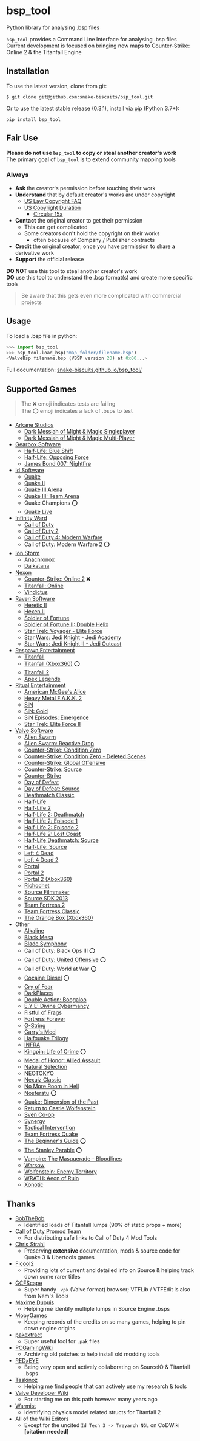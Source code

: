 # bsp_tool
Python library for analysing .bsp files  

`bsp_tool` provides a Command Line Interface for analysing .bsp files  
Current development is focused on bringing new maps to Counter-Strike: Online 2 & the Titanfall Engine


## Installation
To use the latest version, clone from git:
```
$ git clone git@github.com:snake-biscuits/bsp_tool.git
```

Or to use the latest stable release (0.3.1), install via [pip](https://pypi.org/project/bsp-tool/) (Python 3.7+):
```
pip install bsp_tool
```


## Fair Use
**Please do not use `bsp_tool` to copy or steal another creator's work**  
The primary goal of `bsp_tool` is to extend community mapping tools  


### Always
  - **Ask** the creator's permission before touching their work  
  - **Understand** that by default creator's works are under copyright  
    - [US Law Copyright FAQ](https://www.copyright.gov/help/faq/faq-general.html#mywork)
    - [US Copyright Duration](https://www.copyright.gov/help/faq/faq-duration.html)
      - [Circular 15a](https://www.copyright.gov/circs/circ15a.pdf)  
  - **Contact** the original creator to get their permission  
    - This can get complicated  
    - Some creators don't hold the copyright on their works  
      - often because of Company / Publisher contracts  
  - **Credit** the original creator; once you have permission to share a derivative work  
  - **Support** the official release

**DO NOT** use this tool to steal another creator's work  
**DO** use this tool to understand the .bsp format(s) and create more specific tools

> Be aware that this gets even more complicated with commercial projects


## Usage

To load a .bsp file in python:

```python
>>> import bsp_tool
>>> bsp_tool.load_bsp("map_folder/filename.bsp")
<ValveBsp filename.bsp (VBSP version 20) at 0x00...>
```

Full documentation: [snake-biscuits.github.io/bsp_tool/](https://snake-biscuits.github.io/bsp_tool/)


## Supported Games

> The :x: emoji indicates tests are failing  
> The :o: emoji indicates a lack of .bsps to test

  * [Arkane Studios](https://github.com/snake-biscuits/bsp_tool/tree/master/bsp_tool/branches/arkane)
    - [Dark Messiah of Might & Magic Singleplayer](https://github.com/snake-biscuits/bsp_tool/tree/master/bsp_tool/branches/arkane/dark_messiah_singleplayer.py)
    - [Dark Messiah of Might & Magic Multi-Player](https://github.com/snake-biscuits/bsp_tool/tree/master/bsp_tool/branches/arkane/dark_messiah_multiplayer.py)
  * [Gearbox Software](https://github.com/snake-biscuits/bsp_tool/tree/master/bsp_tool/branches/gearbox)
    - [Half-Life: Blue Shift](https://github.com/snake-biscuits/bsp_tool/tree/master/bsp_tool/branches/gearbox/blue_shift.py)
    - [Half-Life: Opposing Force](https://github.com/snake-biscuits/bsp_tool/tree/master/bsp_tool/branches/valve/goldsrc.py)
    - [James Bond 007: Nightfire](https://github.com/snake-biscuits/bsp_tool/tree/master/bsp_tool/branches/gearbox/nightfire.py)
  * [Id Software](https://github.com/snake-biscuits/bsp_tool/tree/master/bsp_tool/branches/id_software)
    - [Quake](https://github.com/snake-biscuits/bsp_tool/tree/master/bsp_tool/branches/id_software/quake.py)
    - [Quake II](https://github.com/snake-biscuits/bsp_tool/tree/master/bsp_tool/branches/id_software/quake2.py)
    - [Quake III Arena](https://github.com/snake-biscuits/bsp_tool/tree/master/bsp_tool/branches/id_software/quake3.py)
    - [Quake III: Team Arena](https://github.com/snake-biscuits/bsp_tool/tree/master/bsp_tool/branches/id_software/quake3.py)
    - Quake Champions :o:
    - [Quake Live](https://github.com/snake-biscuits/bsp_tool/tree/master/bsp_tool/branches/id_software/quake3.py)
  * [Infinity Ward](https://github.com/snake-biscuits/bsp_tool/tree/master/bsp_tool/branches/infinity_ward)
    - [Call of Duty](https://github.com/snake-biscuits/bsp_tool/tree/master/bsp_tool/branches/infinity_ward/call_of_duty1.py)
    - [Call of Duty 2](https://github.com/snake-biscuits/bsp_tool/tree/master/bsp_tool/branches/infinity_ward/call_of_duty2.py)
    - [Call of Duty 4: Modern Warfare](https://github.com/snake-biscuits/bsp_tool/tree/master/bsp_tool/branches/infinity_ward/modern_warfare.py)
    - Call of Duty: Modern Warfare 2 :o:
  * [Ion Storm](https://github.com/snake-biscuits/bsp_tool/tree/master/bsp_tool/branches/ion_storm)
    - [Anachronox](https://github.com/snake-biscuits/bsp_tool/tree/master/bsp_tool/branches/id_software/quake2.py)
    - [Daikatana](https://github.com/snake-biscuits/bsp_tool/tree/master/bsp_tool/branches/ion_storm/daikatana.py)
  * [Nexon](https://github.com/snake-biscuits/bsp_tool/tree/master/bsp_tool/branches/nexon)
    - [Counter-Strike: Online 2](https://github.com/snake-biscuits/bsp_tool/tree/master/bsp_tool/branches/nexon/cso2.py) :x:
    - [Titanfall: Online](https://github.com/snake-biscuits/bsp_tool/tree/master/bsp_tool/branches/respawn/titanfall.py)
    - [Vindictus](https://github.com/snake-biscuits/bsp_tool/tree/master/bsp_tool/branches/nexon/vindictus.py)
  * [Raven Software](https://github.com/snake-biscuits/bsp_tool/tree/master/bsp_tool/branches/raven)
    - [Heretic II](https://github.com/snake-biscuits/bsp_tool/tree/master/bsp_tool/branches/id_software/quake2.py)
    - [Hexen II](https://github.com/snake-biscuits/bsp_tool/tree/master/bsp_tool/branches/raven/hexen2.py)
    - [Soldier of Fortune](https://github.com/snake-biscuits/bsp_tool/tree/master/bsp_tool/branches/raven/soldier_of_fortune.py)
    - [Soldier of Fortune II: Double Helix](https://github.com/snake-biscuits/bsp_tool/tree/master/bsp_tool/branches/raven/soldier_of_fortune2.py)
    - [Star Trek: Voyager - Elite Force](https://github.com/snake-biscuits/bsp_tool/tree/master/bsp_tool/branches/id_software/quake3.py)
    - [Star Wars: Jedi Knight - Jedi Academy](https://github.com/snake-biscuits/bsp_tool/tree/master/bsp_tool/branches/raven/soldier_of_fortune2.py)
    - [Star Wars: Jedi Knight II - Jedi Outcast](https://github.com/snake-biscuits/bsp_tool/tree/master/bsp_tool/branches/raven/soldier_of_fortune2.py)
  * [Respawn Entertainment](https://github.com/snake-biscuits/bsp_tool/tree/master/bsp_tool/branches/respawn)
    - [Titanfall](https://github.com/snake-biscuits/bsp_tool/tree/master/bsp_tool/branches/respawn/titanfall.py)
    - [Titanfall (Xbox360)](https://github.com/snake-biscuits/bsp_tool/tree/master/bsp_tool/branches/respawn/titanfall_x360.py) :o:
    - [Titanfall 2](https://github.com/snake-biscuits/bsp_tool/tree/master/bsp_tool/branches/respawn/titanfall2.py)
    - [Apex Legends](https://github.com/snake-biscuits/bsp_tool/tree/master/bsp_tool/branches/respawn/apex_legends.py)
  * [Ritual Entertainment](https://github.com/snake-biscuits/bsp_tool/tree/master/bsp_tool/branches/ritual)
    - [American McGee's Alice](https://github.com/snake-biscuits/bsp_tool/tree/master/bsp_tool/branches/ritual/fakk2.py)
    - [Heavy Metal F.A.K.K. 2](https://github.com/snake-biscuits/bsp_tool/tree/master/bsp_tool/branches/ritual/fakk2.py)
    - [SiN](https://github.com/snake-biscuits/bsp_tool/tree/master/bsp_tool/branches/ritual/sin.py)
    - [SiN: Gold](https://github.com/snake-biscuits/bsp_tool/tree/master/bsp_tool/branches/ritual/sin.py)
    - [SiN Episodes: Emergence](https://github.com/snake-biscuits/bsp_tool/tree/master/bsp_tool/branches/valve/source.py)
    - [Star Trek: Elite Force II](https://github.com/snake-biscuits/bsp_tool/tree/master/bsp_tool/branches/ritual/star_trek_elite_force2.py)
  * [Valve Software](https://github.com/snake-biscuits/bsp_tool/tree/master/bsp_tool/branches/valve)
    - [Alien Swarm](https://github.com/snake-biscuits/bsp_tool/tree/master/bsp_tool/branches/valve/alien_swarm.py)
    - [Alien Swarm: Reactive Drop](https://github.com/snake-biscuits/bsp_tool/tree/master/bsp_tool/branches/valve/alien_swarm.py)
    - [Counter-Strike: Condition Zero](https://github.com/snake-biscuits/bsp_tool/tree/master/bsp_tool/branches/valve/goldsrc.py)
    - [Counter-Strike: Condition Zero - Deleted Scenes](https://github.com/snake-biscuits/bsp_tool/tree/master/bsp_tool/branches/valve/goldsrc.py)
    - [Counter-Strike: Global Offensive](https://github.com/snake-biscuits/bsp_tool/tree/master/bsp_tool/branches/valve/sdk_2013.py)
    - [Counter-Strike: Source](https://github.com/snake-biscuits/bsp_tool/tree/master/bsp_tool/branches/valve/source.py)
    - [Counter-Strike](https://github.com/snake-biscuits/bsp_tool/tree/master/bsp_tool/branches/valve/goldsrc.py)
    - [Day of Defeat](https://github.com/snake-biscuits/bsp_tool/tree/master/bsp_tool/branches/valve/goldsrc.py)
    - [Day of Defeat: Source](https://github.com/snake-biscuits/bsp_tool/tree/master/bsp_tool/branches/valve/source.py)
    - [Deathmatch Classic](https://github.com/snake-biscuits/bsp_tool/tree/master/bsp_tool/branches/valve/goldsrc.py)
    - [Half-Life](https://github.com/snake-biscuits/bsp_tool/tree/master/bsp_tool/branches/valve/goldsrc.py)
    - [Half-Life 2](https://github.com/snake-biscuits/bsp_tool/tree/master/bsp_tool/branches/valve/source.py)
    - [Half-Life 2: Deathmatch](https://github.com/snake-biscuits/bsp_tool/tree/master/bsp_tool/branches/valve/source.py)
    - [Half-Life 2: Episode 1](https://github.com/snake-biscuits/bsp_tool/tree/master/bsp_tool/branches/valve/source.py)
    - [Half-Life 2: Episode 2](https://github.com/snake-biscuits/bsp_tool/tree/master/bsp_tool/branches/valve/orange_box.py)
    - [Half-Life 2: Lost Coast](https://github.com/snake-biscuits/bsp_tool/tree/master/bsp_tool/branches/valve/orange_box.py)
    - [Half-Life Deathmatch: Source](https://github.com/snake-biscuits/bsp_tool/tree/master/bsp_tool/branches/valve/source.py)
    - [Half-Life: Source](https://github.com/snake-biscuits/bsp_tool/tree/master/bsp_tool/branches/valve/source.py)
    - [Left 4 Dead](https://github.com/snake-biscuits/bsp_tool/tree/master/bsp_tool/branches/valve/left4dead.py)
    - [Left 4 Dead 2](https://github.com/snake-biscuits/bsp_tool/tree/master/bsp_tool/branches/valve/left4dead2.py)
    - [Portal](https://github.com/snake-biscuits/bsp_tool/tree/master/bsp_tool/branches/valve/orange_box.py)
    - [Portal 2](https://github.com/snake-biscuits/bsp_tool/tree/master/bsp_tool/branches/valve/sdk_2013.py)
    - [Portal 2 (Xbox360)](https://github.com/snake-biscuits/bsp_tool/tree/master/bsp_tool/branches/valve/sdk_2013_x360.py)
    - [Richochet](https://github.com/snake-biscuits/bsp_tool/tree/master/bsp_tool/branches/valve/goldsrc.py)
    - [Source Filmmaker](https://github.com/snake-biscuits/bsp_tool/tree/master/bsp_tool/branches/valve/orange_box.py)
    - [Source SDK 2013](https://github.com/snake-biscuits/bsp_tool/tree/master/bsp_tool/branches/valve/sdk_2013.py)
    - [Team Fortress 2](https://github.com/snake-biscuits/bsp_tool/tree/master/bsp_tool/branches/valve/orange_box.py)
    - [Team Fortress Classic](https://github.com/snake-biscuits/bsp_tool/tree/master/bsp_tool/branches/valve/goldsrc.py)
    - [The Orange Box (Xbox360)](https://github.com/snake-biscuits/bsp_tool/tree/master/bsp_tool/branches/valve/orange_box_x360.py)
  * Other
    - [Alkaline](https://github.com/snake-biscuits/bsp_tool/tree/master/bsp_tool/branches/id_software/remake_quake.py)
    - [Black Mesa](https://github.com/snake-biscuits/bsp_tool/tree/master/bsp_tool/branches/valve/sdk_2013.py)
    - [Blade Symphony](https://github.com/snake-biscuits/bsp_tool/tree/master/bsp_tool/branches/valve/sdk_2013.py)
    - Call of Duty: Black Ops III :o:
    - [Call of Duty: United Offensive](https://github.com/snake-biscuits/bsp_tool/tree/master/bsp_tool/branches/infinity_ward/call_of_duty1.py) :o:
    - Call of Duty: World at War :o:
    - [Cocaine Diesel](https://github.com/snake-biscuits/bsp_tool/tree/master/bsp_tool/branches/id_software/qfusion.py) :o:
    - [Cry of Fear](https://github.com/snake-biscuits/bsp_tool/tree/master/bsp_tool/branches/valve/goldsrc.py)
    - [DarkPlaces](https://github.com/snake-biscuits/bsp_tool/tree/master/bsp_tool/branches/id_software/quake.py)
    - [Double Action: Boogaloo](https://github.com/snake-biscuits/bsp_tool/tree/master/bsp_tool/branches/valve/orange_box.py)
    - [E.Y.E: Divine Cybermancy](https://github.com/snake-biscuits/bsp_tool/tree/master/bsp_tool/branches/valve/orange_box.py)
    - [Fistful of Frags](https://github.com/snake-biscuits/bsp_tool/tree/master/bsp_tool/branches/valve/orange_box.py)
    - [Fortress Forever](https://github.com/snake-biscuits/bsp_tool/tree/master/bsp_tool/branches/valve/orange_box.py)
    - [G-String](https://github.com/snake-biscuits/bsp_tool/tree/master/bsp_tool/branches/valve/orange_box.py)
    - [Garry's Mod](https://github.com/snake-biscuits/bsp_tool/tree/master/bsp_tool/branches/valve/orange_box.py)
    - [Halfquake Trilogy](https://github.com/snake-biscuits/bsp_tool/tree/master/bsp_tool/branches/valve/goldsrc.py)
    - [INFRA](https://github.com/snake-biscuits/bsp_tool/tree/master/bsp_tool/branches/loiste/infra.py)
    - [Kingpin: Life of Crime](https://github.com/snake-biscuits/bsp_tool/tree/master/bsp_tool/branches/id_software/quake2.py) :o:
    - [Medal of Honor: Allied Assault](https://github.com/snake-biscuits/bsp_tool/tree/master/bsp_tool/branches/ritual/moh_allied_assault.py)
    - [Natural Selection](https://github.com/snake-biscuits/bsp_tool/tree/master/bsp_tool/branches/valve/goldsrc.py)
    - [NEOTOKYO](https://github.com/snake-biscuits/bsp_tool/tree/master/bsp_tool/branches/valve/orange_box.py)
    - [Nexuiz Classic](https://github.com/snake-biscuits/bsp_tool/tree/master/bsp_tool/branches/id_software/quake3.py)
    - [No More Room in Hell](https://github.com/snake-biscuits/bsp_tool/tree/master/bsp_tool/branches/valve/orange_box.py)
    - [Nosferatu](https://github.com/snake-biscuits/bsp_tool/tree/master/bsp_tool/branches/id_software/qfusion.py) :o:
    - [Quake: Dimension of the Past](https://github.com/snake-biscuits/bsp_tool/tree/master/bsp_tool/branches/id_software/remake_quake.py)
    - [Return to Castle Wolfenstein](https://github.com/snake-biscuits/bsp_tool/tree/master/bsp_tool/branches/id_software/quake3.py)
    - [Sven Co-op](https://github.com/snake-biscuits/bsp_tool/tree/master/bsp_tool/branches/valve/goldsrc.py)
    - [Synergy](https://github.com/snake-biscuits/bsp_tool/tree/master/bsp_tool/branches/valve/source.py)
    - [Tactical Intervention](https://github.com/snake-biscuits/bsp_tool/tree/master/bsp_tool/branches/valve/orange_box.py)
    - [Team Fortress Quake](https://github.com/snake-biscuits/bsp_tool/tree/master/bsp_tool/branches/id_software/quake.py)
    - [The Beginner's Guide](https://github.com/snake-biscuits/bsp_tool/tree/master/bsp_tool/branches/valve/sdk_2013.py) :o:
    - [The Stanley Parable](https://github.com/snake-biscuits/bsp_tool/tree/master/bsp_tool/branches/valve/sdk_2013.py) :o:
    - [Vampire: The Masquerade - Bloodlines](https://github.com/snake-biscuits/bsp_tool/tree/master/bsp_tool/branches/troika/vampire.py)
    - [Warsow](https://github.com/snake-biscuits/bsp_tool/tree/master/bsp_tool/branches/id_software/qfusion.py)
    - [Wolfenstein: Enemy Territory](https://github.com/snake-biscuits/bsp_tool/tree/master/bsp_tool/branches/id_software/quake3.py)
    - [WRATH: Aeon of Ruin](https://github.com/snake-biscuits/bsp_tool/tree/master/bsp_tool/branches/id_software/quake3.py)
    - [Xonotic](https://github.com/snake-biscuits/bsp_tool/tree/master/bsp_tool/branches/id_software/quake3.py)


## Thanks
 * [BobTheBob](https://github.com/BobTheBob9)
   - Identified loads of Titanfall lumps (90% of static props + more)
 * [Call of Duty Promod Team](https://github.com/promod)
   - For distributing safe links to Call of Duty 4 Mod Tools
 * [Chris Strahl](https://github.com/Chrissstrahl)
   - Preserving **extensive** documentation, mods & source code for Quake 3 & Ubertools games
 * [Ficool2](https://github.com/ficool2)
   - Providing lots of current and detailed info on Source & helping track down some rarer titles
 * [GCFScape](https://nemstools.github.io/pages/GCFScape-Download.html)
   - Super handy `.vpk` (Valve format) browser; VTFLib / VTFEdit is also from Nem's Tools
 * [Maxime Dupuis](https://github.com/maxdup)
   - Helping me identify multiple lumps in Source Engine .bsps
 * [MobyGames](https://www.mobygames.com/)
   - Keeping records of the credits on so many games, helping to pin down engine origins
 * [pakextract](https://github.com/yquake2/pakextract)
   - Super useful tool for `.pak` files
 * [PCGamingWiki](https://community.pcgamingwiki.com/files/category/16-official-patches/)
   - Archiving old patches to help install old modding tools
 * [REDxEYE](https://github.com/REDxEYE)
   - Being very open and actively collaborating on SourceIO & Titanfall .bsps
 * [Taskinoz](https://github.com/taskinoz)
   - Helping me find people that can actively use my research & tools
 * [Valve Developer Wiki](https://developer.valvesoftware.com/wiki/Source_BSP_File_Format)
   - For starting me on this path however many years ago
 * [Warmist](https://github.com/warmist)
   - Identifying physics model related structs for Titanfall 2
 * All of the Wiki Editors
   - Except for the uncited `Id Tech 3 -> Treyarch NGL` on CoDWiki **[citation needed]**
